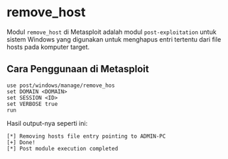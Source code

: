 # remove_host

Modul `remove_host` di Metasploit adalah modul `post-exploitation` untuk sistem Windows yang digunakan untuk menghapus entri tertentu dari file hosts pada komputer target.

## Cara Penggunaan di Metasploit

```
use post/windows/manage/remove_hos
set DOMAIN <DOMAIN>
set SESSION <ID>
set VERBOSE true
run
```

Hasil output-nya seperti ini:

```
[*] Removing hosts file entry pointing to ADMIN-PC
[+] Done!
[*] Post module execution completed
```
